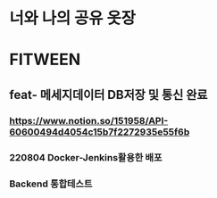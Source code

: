 # 너와 나의 공유 옷장
# FITWEEN
## feat- 메세지데이터 DB저장 및 통신 완료
### https://www.notion.so/151958/API-60600494d4054c15b7f2272935e55f6b
### 220804 Docker-Jenkins활용한 배포 
### Backend 통합테스트
